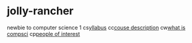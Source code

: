 # jolly-rancher
newbie to computer science 1
cs[yllabus](https://github.com/jaramvic002/Starting-Class/blob/master/syllabus.md)
cc[couse description](https://github.com/jaramvic002/Starting-Class/blob/master/course-descriptions/IB-MYP-CP-CompSci.md)
cw[what is compsci](https://github.com/jaramvic002/jolly-rancher/blob/master/What%20Is%20CompSci.md)
cp[people of interest](https://github.com/jaramvic002/jolly-rancher/blob/master/People%20Of%20Interest.md)
